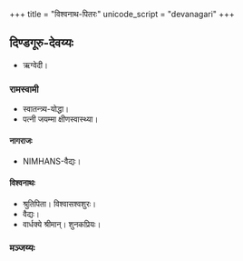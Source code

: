 +++
title = "विश्वनाथ-पितरः"
unicode_script = "devanagari"
+++

## दिण्डगूरु-देवय्यः
- ऋग्वेदी। 

### रामस्वामी
- स्वातन्त्र्य-योद्धा। 
- पत्नी जयम्मा क्षीणस्वास्थ्या।

#### नागराजः 
- NIMHANS-वैद्यः। 

#### विश्वनाथः
- श्रुतिपिता। विश्वासश्वशुरः। 
- वैद्यः। 
- वार्धक्ये श्रीमान्। शुनकप्रियः। 

### मञ्जय्यः